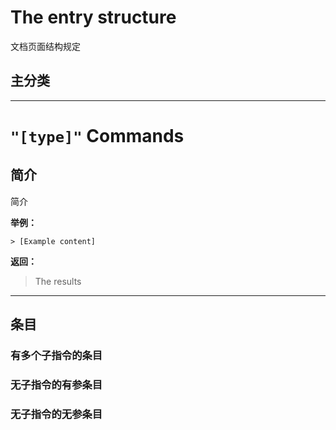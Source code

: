 # The entry structure

文档页面结构规定

## 主分类

---

# `"[type]"` Commands

## 简介

简介

**举例：**

```QQ\_message
> [Example content]
```

**返回：**

> The results



---

## 条目

### 有多个子指令的条目

### 无子指令的有参条目

### 无子指令的无参条目



